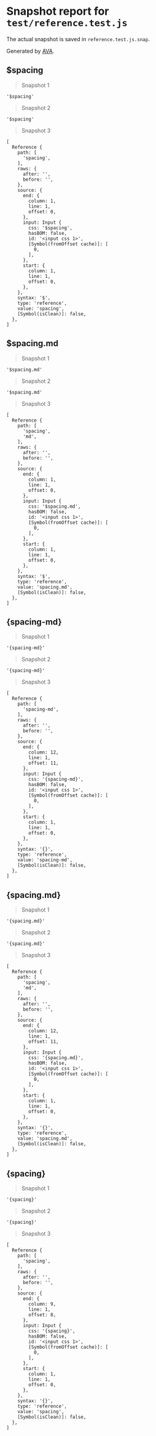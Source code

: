 # Snapshot report for `test/reference.test.js`

The actual snapshot is saved in `reference.test.js.snap`.

Generated by [AVA](https://avajs.dev).

## $spacing

> Snapshot 1

    '$spacing'

> Snapshot 2

    '$spacing'

> Snapshot 3

    [
      Reference {
        path: [
          'spacing',
        ],
        raws: {
          after: '',
          before: '',
        },
        source: {
          end: {
            column: 1,
            line: 1,
            offset: 0,
          },
          input: Input {
            css: '$spacing',
            hasBOM: false,
            id: '<input css 1>',
            [Symbol(fromOffset cache)]: [
              0,
            ],
          },
          start: {
            column: 1,
            line: 1,
            offset: 0,
          },
        },
        syntax: '$',
        type: 'reference',
        value: 'spacing',
        [Symbol(isClean)]: false,
      },
    ]

## $spacing.md

> Snapshot 1

    '$spacing.md'

> Snapshot 2

    '$spacing.md'

> Snapshot 3

    [
      Reference {
        path: [
          'spacing',
          'md',
        ],
        raws: {
          after: '',
          before: '',
        },
        source: {
          end: {
            column: 1,
            line: 1,
            offset: 0,
          },
          input: Input {
            css: '$spacing.md',
            hasBOM: false,
            id: '<input css 1>',
            [Symbol(fromOffset cache)]: [
              0,
            ],
          },
          start: {
            column: 1,
            line: 1,
            offset: 0,
          },
        },
        syntax: '$',
        type: 'reference',
        value: 'spacing.md',
        [Symbol(isClean)]: false,
      },
    ]

## {spacing-md}

> Snapshot 1

    '{spacing-md}'

> Snapshot 2

    '{spacing-md}'

> Snapshot 3

    [
      Reference {
        path: [
          'spacing-md',
        ],
        raws: {
          after: '',
          before: '',
        },
        source: {
          end: {
            column: 12,
            line: 1,
            offset: 11,
          },
          input: Input {
            css: '{spacing-md}',
            hasBOM: false,
            id: '<input css 1>',
            [Symbol(fromOffset cache)]: [
              0,
            ],
          },
          start: {
            column: 1,
            line: 1,
            offset: 0,
          },
        },
        syntax: '{}',
        type: 'reference',
        value: 'spacing-md',
        [Symbol(isClean)]: false,
      },
    ]

## {spacing.md}

> Snapshot 1

    '{spacing.md}'

> Snapshot 2

    '{spacing.md}'

> Snapshot 3

    [
      Reference {
        path: [
          'spacing',
          'md',
        ],
        raws: {
          after: '',
          before: '',
        },
        source: {
          end: {
            column: 12,
            line: 1,
            offset: 11,
          },
          input: Input {
            css: '{spacing.md}',
            hasBOM: false,
            id: '<input css 1>',
            [Symbol(fromOffset cache)]: [
              0,
            ],
          },
          start: {
            column: 1,
            line: 1,
            offset: 0,
          },
        },
        syntax: '{}',
        type: 'reference',
        value: 'spacing.md',
        [Symbol(isClean)]: false,
      },
    ]

## {spacing}

> Snapshot 1

    '{spacing}'

> Snapshot 2

    '{spacing}'

> Snapshot 3

    [
      Reference {
        path: [
          'spacing',
        ],
        raws: {
          after: '',
          before: '',
        },
        source: {
          end: {
            column: 9,
            line: 1,
            offset: 8,
          },
          input: Input {
            css: '{spacing}',
            hasBOM: false,
            id: '<input css 1>',
            [Symbol(fromOffset cache)]: [
              0,
            ],
          },
          start: {
            column: 1,
            line: 1,
            offset: 0,
          },
        },
        syntax: '{}',
        type: 'reference',
        value: 'spacing',
        [Symbol(isClean)]: false,
      },
    ]
